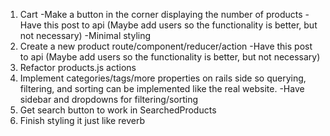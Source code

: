1. Cart
		-Make a button in the corner displaying the number of products
		-Have this post to api (Maybe add users so the functionality is better, but not necessary)
		-Minimal styling
2. Create a new product route/component/reducer/action
		-Have this post to api (Maybe add users so the functionality is better, but not necessary)
3. Refactor products.js actions
4. Implement categories/tags/more properties on rails side so querying, filtering, and sorting can be implemented like the real website.
		-Have sidebar and dropdowns for filtering/sorting
5. Get search button to work in SearchedProducts
6. Finish styling it just like reverb
